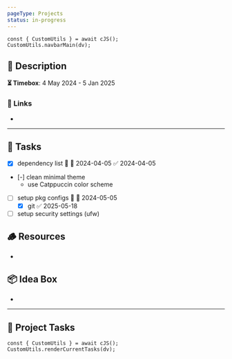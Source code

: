```yaml
---
pageType: Projects
status: in-progress
---
```

```dataviewjs
const { CustomUtils } = await cJS();
CustomUtils.navbarMain(dv);
```
## 📄 Description

<!-- Timebox: <start_date> - <end_date> -->
**⏳ Timebox**: 4 May 2024 - 5 Jan 2025
### 🔗 Links
- 
---
## 📝 Tasks
- [x] dependency list 🛫 📅 2024-04-05 ✅ 2024-04-05
- [-] clean minimal theme
  - use Catppuccin color scheme
- [ ] setup pkg configs 🛫 📅 2024-05-05
	- [x] git ✅ 2025-05-18
- [ ] setup security settings (ufw)
## 🪵 Resources
- 
## 📦 Idea Box
- 
---
## 📝 Project Tasks
```dataviewjs
const { CustomUtils } = await cJS();
CustomUtils.renderCurrentTasks(dv);
```
